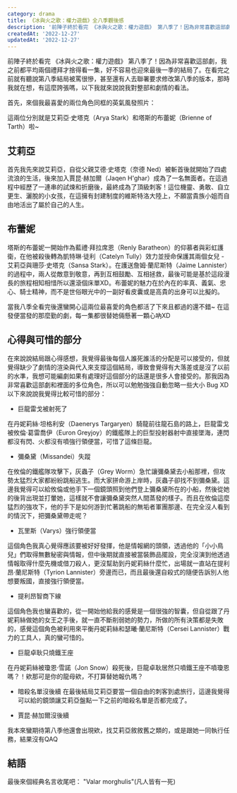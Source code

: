 ```yaml
---
category: drama
title: 《冰與火之歌：權力遊戲》全八季觀後感
description: '前陣子終於看完 《冰與火之歌：權力遊戲》 第八季了！因為非常喜歡這部劇，我之前都平均兩個禮拜才捨得看一集'
createdAt: '2022-12-27'
updatedAt: '2022-12-27'
---
```


前陣子終於看完 《冰與火之歌：權力遊戲》 第八季了！因為非常喜歡這部劇，我之前都平均兩個禮拜才捨得看一集，好不容易也迎來最後一季的結局了。在看完之前就有聽說第八季結局被罵很慘，甚至還有人去聯署要求修改第八季的版本，那時我就在想，有這麼誇張嗎，以下我就來說說我對整部和劇情的看法。

首先，來個我最喜愛的兩位角色同框的英氣風發照片：

<markdown-img src="articles/review-of-game-of-thrones-1.jpg" origin-link="https://www.harpersbazaar.com/tw/culture/drama/g28464453/got-gwendoline-emmy-2019/"></markdown-img>

這兩位分別就是艾莉亞·史塔克（Arya Stark）和塔斯的布蕾妮（Brienne of Tarth）啦~

## 艾莉亞
首先我先來說艾莉亞，自從父親艾德·史塔克（奈德 Ned）被斬首後就開始了四處流浪的生活，後來加入賈昆·赫加爾（Jaqen H'ghar）成為了一名無面者。在這過程中經歷了一連串的試煉和折磨後，最終成為了頂級刺客！這位機靈、勇敢、自立更生、灑脫的小女孩，在這擁有封建制度的維斯特洛大陸上，不願當貴族小姐而自由地活出了屬於自己的人生。

<markdown-img src="articles/review-of-game-of-thrones-2.jpg" origin-link="http://k.sina.com.cn/article_1895372587_70f9172b001001f3w.html#/"></markdown-img>

## 布蕾妮
塔斯的布蕾妮一開始作為藍禮·拜拉席恩（Renly Baratheon）的仰慕者與彩虹護衛，在他被殺後轉為凱特琳·徒利（Catelyn Tully）效力並授命保護其兩個女兒 - 艾莉亞與珊莎·史塔克（Sansa Stark）。在護送詹姆·蘭尼斯特（Jaime Lannister）的過程中，兩人從敵意到敬意，再到互相鼓勵、互相拯救，最後可能是基於這段漫長的旅程相知相惜所以還滾個床單XD。布蕾妮的魅力在於內在的率真、義氣、忠心、騎士精神，而不是世俗眼光中的一副好看皮囊或是高貴的出身可以比擬的。

<markdown-img src="articles/review-of-game-of-thrones-3.jpg" origin-link="https://i.pinimg.com/736x/3a/83/a1/3a83a1d6ed00acbdceab0aaf72ef6993--lady-brienne-game-of.jpg"></markdown-img>

當我八季全看完後還蠻開心這兩位最喜愛的角色都活了下來且都過的還不錯~ 在這發便當發的那麼勤的劇，每一集都很替她倆懸著一顆心吶XD

## 心得與可惜的部分

在來說說結局跟心得感想，我覺得最後每個人誰死誰活的分配是可以接受的，但就覺得缺少了劇情的渲染與代入來支撐這個結局，導致會覺得有大落差或是沒了以前的水準，我想可能編劇如果有處理好這個部分的話還是很多人會接受的。那我因為非常喜歡這部劇和裡面的多位角色，所以可以勉勉強強自動忽略一些大小 Bug XD 以下來說說我覺得比較可惜的部分：


- 巨龍雷戈被射死了

在丹妮莉絲·坦格利安（Daenerys Targaryen）騎龍前往龍石島的路上，巨龍雷戈被攸倫·葛雷喬伊（Euron Greyjoy）的鐵艦隊上的巨型投射器射中直接墜海，連閃都沒有閃、火都沒有噴強行領便當，可惜了這條巨龍。

- 彌桑黛（Missandei）失蹤

在攸倫的鐵艦隊攻擊下，灰蟲子（Grey Worm）急忙讓彌桑黛去小船那裡，但攻勢太猛烈大家都紛紛跳船逃生。而大家拼命游上岸時，灰蟲子卻找不到彌桑黛。這邊我覺得可以給攸倫或他手下一個鏡頭照到他們登上彌桑黛所在的小船，然後從她的後背出現並打暈她，這樣就不會讓彌桑黛突然人間蒸發的樣子。而且在攸倫這麼猛烈的強攻下，他的手下是如何游到忙著跳船的無垢者軍團那邊、在完全沒人看到的情況下，把彌桑黛帶走呢？

- 瓦里斯（Varys）強行領便當

這個角色我真心覺得應該要被好好發揮，他是情報網的頭領，透過他的「小小鳥兒」們取得無數秘密與情報，但中後期就直接被當裝飾品擺設，完全沒演到他透過情報取得什麼先機或借刀殺人，更沒幫助到丹妮莉絲什麼忙，出場就一直站在提利昂·蘭尼斯特（Tyrion Lannister）旁邊而已，而且最後還自殺式的隨便告訴別人他想要叛國，直接強行領便當。

- 提利昂智商下線

這個角色我也蠻喜歡的，從一開始他給我的感覺是一個很強的智囊，但自從跟了丹妮莉絲做她的女王之手後，就一直不斷削弱她的勢力，所做的所有決策都是失敗的，感覺這個角色被利用來平衡丹妮莉絲和瑟曦·蘭尼斯特（Cersei Lannister）戰力的工具人，真的蠻可惜的。

- 巨龍卓耿只燒鐵王座

在丹妮莉絲被瓊恩·雪諾（Jon Snow）殺死後，巨龍卓耿居然只噴鐵王座不噴瓊恩嗎？！欸那可是你的龍母欸，不打算替她報仇嗎？

- 暗殺名單沒後續
在最後結局艾莉亞要當一個自由的刺客到處旅行，這邊我覺得可以給的鏡頭讓艾莉亞盤點一下之前的暗殺名單是否都完成了。

- 賈昆·赫加爾沒後續

我本來蠻期待第八季他還會出現欸，找艾莉亞敘敘舊之類的，或是跟她一同執行任務，結果沒有QAQ

## 結語

最後來個經典名言收尾吧：
"Valar morghulis"(凡人皆有一死)

<markdown-img src="articles/review-of-game-of-thrones-4.jpg" origin-link="https://www.newton.com.tw/wiki/Valar%20Morghulis/14501435"></markdown-img>
